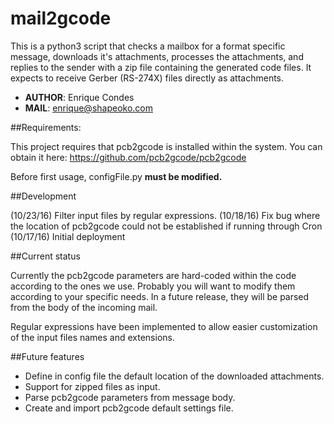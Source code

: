 mail2gcode
==

This is a python3 script that checks a mailbox for a format specific message, downloads it's attachments, processes the attachments, and replies to the sender with a zip file containing the generated code files. It expects to receive Gerber (RS-274X) files directly as attachments.

* **AUTHOR**: Enrique Condes
* **MAIL**: <enrique@shapeoko.com>

##Requirements:

This project requires that pcb2gcode is installed within the system. You can obtain it here: https://github.com/pcb2gcode/pcb2gcode

Before first usage, configFile.py **must be modified.**

##Development

(10/23/16) Filter input files by regular expressions.
(10/18/16) Fix bug where the location of pcb2gcode could not be established if running through Cron
(10/17/16) Initial deployment

##Current status

Currently the pcb2gcode parameters are hard-coded within the code according to the ones we use. Probably you will want to modify them according to your specific needs. In a future release, they will be parsed from the body of the incoming mail.

Regular expressions have been implemented to allow easier customization of the input files names and extensions.

##Future features

- Define in config file the default location of the downloaded attachments.
- Support for zipped files as input.
- Parse pcb2gcode parameters from message body.
- Create and import pcb2gcode default settings file.
